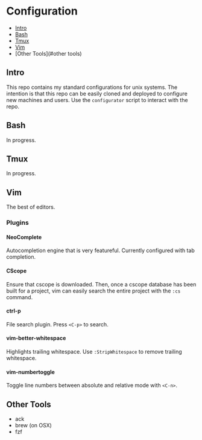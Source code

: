 # Configuration

- [Intro](#intro)
- [Bash](#bash)
- [Tmux](#tmux)
- [Vim](#vim)
- [Other Tools](#other tools)

## Intro
This repo contains my standard configurations for unix systems. The intention is that this repo can be easily cloned and deployed to configure new machines and users. Use the `configurator` script to interact with the repo.

## Bash
In progress.

## Tmux
In progress.

## Vim
The best of editors.

### Plugins
#### NeoComplete
Autocompletion engine that is very featureful. Currently configured with tab completion.

#### CScope
Ensure that cscope is downloaded. Then, once a cscope database has been built for a project, vim can easily search the entire project with the `:cs` command.

#### ctrl-p
File search plugin. Press `<C-p>` to search.

#### vim-better-whitespace
Highlights trailing whitespace. Use `:StripWhitespace` to remove trailing whitespace.

#### vim-numbertoggle
Toggle line numbers between absolute and relative mode with `<C-n>`.

## Other Tools
* ack
* brew (on OSX)
* fzf
